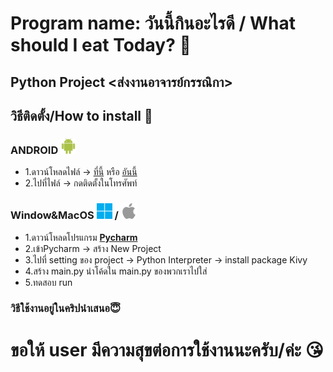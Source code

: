 # Program name: วันนี้กินอะไรดี / What should I eat Today? 🤔
## Python Project <ส่งงานอาจารย์กรรณิกา> 
## วิธีติดตั้ง/How to install 💾
### ANDROID <img src="img/android.svg" alt="android" width="25" length="25">
* 1.ดาวน์โหลดไฟล์ → [ที่นี้](https://drive.google.com/file/d/18f3L1gOAEPLt_psEQYrU-Jt_c_9kKVtb/view?usp=drive_link) หรือ [อันนี้](https://github.com/KaoklaDX/what_should_I_eat_today/blob/main/whatshouldieattoday.apk)
* 2.ไปที่ไฟล์ → กดติดตั้งในโทรศัพท์
### **Window&MacOS** <img src="img/window.svg" alt="window" width="25" length="25"> / <img src="img/apple-logo-svgrepo-com.svg" alt="window" width="25" length="25">
* 1.ดาวน์โหลดโปรแกรม [**Pycharm**](https://www.jetbrains.com/pycharm/download/?section=windows)
* 2.เข้าPycharm → สร้าง New Project
* 3.ไปที่ setting ของ project → Python Interpreter → install package Kivy
* 4.สร้าง main.py นำโค้ดใน main.py ของพวกเราไปใส่
* 5.ทดสอบ run
### วิธีใช้งานอยู่ในคริปนำเสนอ😇
# ขอให้ user มีความสุขต่อการใช้งานนะครับ/ค่ะ 😘
